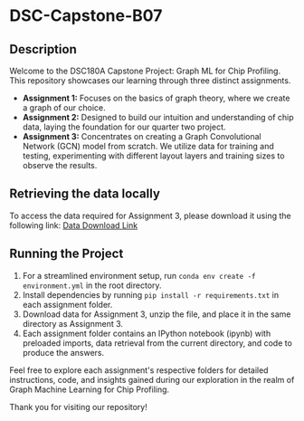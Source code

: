 # DSC-Capstone-B07

## Description
Welcome to the DSC180A Capstone Project: Graph ML for Chip Profiling. This repository showcases our learning through three distinct assignments. 

- **Assignment 1:** Focuses on the basics of graph theory, where we create a graph of our choice.
- **Assignment 2:** Designed to build our intuition and understanding of chip data, laying the foundation for our quarter two project.
- **Assignment 3:** Concentrates on creating a Graph Convolutional Network (GCN) model from scratch. We utilize data for training and testing, experimenting with different layout layers and training sizes to observe the results.


## Retrieving the data locally
To access the data required for Assignment 3, please download it using the following link: [Data Download Link](https://drive.google.com/file/d/1Scq35gvCQvIMrmthGs7MUhc8c1VZ8ZwN/view)


## Running the Project
1. For a streamlined environment setup, run `conda env create -f environment.yml` in the root directory.
2. Install dependencies by running `pip install -r requirements.txt` in each assignment folder.
3. Download data for Assignment 3, unzip the file, and place it in the same directory as Assignment 3.
4. Each assignment folder contains an IPython notebook (ipynb) with preloaded imports, data retrieval from the current directory, and code to produce the answers. 

Feel free to explore each assignment's respective folders for detailed instructions, code, and insights gained during our exploration in the realm of Graph Machine Learning for Chip Profiling.

Thank you for visiting our repository!
